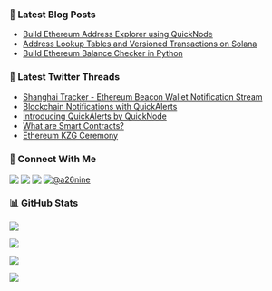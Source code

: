 ### 📗 Latest Blog Posts

<!-- BLOG-POST-LIST:START -->
- [Build Ethereum Address Explorer using QuickNode](https://blog.a26nine.dev/build-ethereum-address-explorer-using-quicknode)
- [Address Lookup Tables and Versioned Transactions on Solana](https://blog.a26nine.dev/address-lookup-tables-and-versioned-transactions-on-solana)
- [Build Ethereum Balance Checker in Python](https://blog.a26nine.dev/build-ethereum-balance-checker-in-python)
<!-- BLOG-POST-LIST:END -->

### 🧵 Latest Twitter Threads

<!--START_SECTION:typefully-->
* [Shanghai Tracker - Ethereum Beacon Wallet Notification Stream](https://typefully.com/a26nine/IgwIjbw)
* [Blockchain Notifications with QuickAlerts](https://typefully.com/a26nine/4P6mjhQ)
* [Introducing QuickAlerts by QuickNode](https://typefully.com/a26nine/d19asE2)
* [What are Smart Contracts?](https://typefully.com/a26nine/yehjrCC)
* [Ethereum KZG Ceremony](https://typefully.com/a26nine/HCPyttY)
<!--END_SECTION:typefully-->

### 🔗 Connect With Me

<p align="left">
<a href="mailto:hey@a26nine.dev" target="blank"><img align="center" src="https://img.shields.io/badge/Email-FFFFFF?style=for-the-badge&logo=About.me&logoColor=black"/></a> <a href="https://linkedin.com/in/a26nine" target="blank"><img align="center" src="https://img.shields.io/badge/LinkedIn-0077B5?style=for-the-badge&logo=linkedin&logoColor=white"/></a> <a href="https://twitter.com/a26nine" target="blank"><img align="center" src="https://img.shields.io/badge/Twitter-1DA1F2?style=for-the-badge&logo=twitter&logoColor=white"/></a> <a href="https://t.me/a26nine" target="blank"><img align="center" src="https://img.shields.io/badge/Telegram-26A5E4?style=for-the-badge&logo=telegram&logoColor=white" alt="@a26nine"/></a>
</p>

### 📊 GitHub Stats

![](https://github-readme-stats.vercel.app/api?username=a26nine&hide_title=true&include_all_commits=true&count_private=true&show_icons=true)

![](https://streak-stats.demolab.com/?user=a26nine)

![](https://github-readme-stats.vercel.app/api/top-langs/?username=a26nine&layout=compact)

![](https://komarev.com/ghpvc/?username=a26nine&color=blue)
